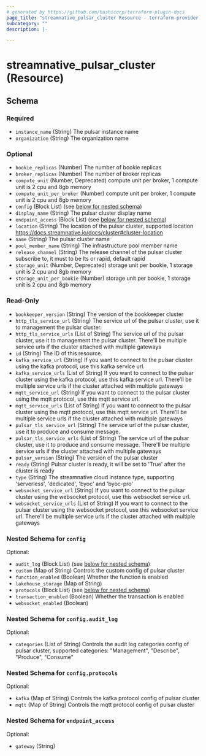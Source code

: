 ```yaml
---
# generated by https://github.com/hashicorp/terraform-plugin-docs
page_title: "streamnative_pulsar_cluster Resource - terraform-provider-streamnative"
subcategory: ""
description: |-
  
---
```


# streamnative_pulsar_cluster (Resource)





<!-- schema generated by tfplugindocs -->
## Schema

### Required

- `instance_name` (String) The pulsar instance name
- `organization` (String) The organization name

### Optional

- `bookie_replicas` (Number) The number of bookie replicas
- `broker_replicas` (Number) The number of broker replicas
- `compute_unit` (Number, Deprecated) compute unit per broker, 1 compute unit is 2 cpu and 8gb memory
- `compute_unit_per_broker` (Number) compute unit per broker, 1 compute unit is 2 cpu and 8gb memory
- `config` (Block List) (see [below for nested schema](#nestedblock--config))
- `display_name` (String) The pulsar cluster display name
- `endpoint_access` (Block List) (see [below for nested schema](#nestedblock--endpoint_access))
- `location` (String) The location of the pulsar cluster, supported location https://docs.streamnative.io/docs/cluster#cluster-location
- `name` (String) The pulsar cluster name
- `pool_member_name` (String) The infrastructure pool member name
- `release_channel` (String) The release channel of the pulsar cluster subscribe to, it must to be lts or rapid, default rapid
- `storage_unit` (Number, Deprecated) storage unit per bookie, 1 storage unit is 2 cpu and 8gb memory
- `storage_unit_per_bookie` (Number) storage unit per bookie, 1 storage unit is 2 cpu and 8gb memory

### Read-Only

- `bookkeeper_version` (String) The version of the bookkeeper cluster
- `http_tls_service_url` (String) The service url of the pulsar cluster, use it to management the pulsar cluster.
- `http_tls_service_urls` (List of String) The service url of the pulsar cluster, use it to management the pulsar cluster. There'll be multiple service urls if the cluster attached with multiple gateways
- `id` (String) The ID of this resource.
- `kafka_service_url` (String) If you want to connect to the pulsar cluster using the kafka protocol, use this kafka service url.
- `kafka_service_urls` (List of String) If you want to connect to the pulsar cluster using the kafka protocol, use this kafka service url. There'll be multiple service urls if the cluster attached with multiple gateways
- `mqtt_service_url` (String) If you want to connect to the pulsar cluster using the mqtt protocol, use this mqtt service url.
- `mqtt_service_urls` (List of String) If you want to connect to the pulsar cluster using the mqtt protocol, use this mqtt service url.  There'll be multiple service urls if the cluster attached with multiple gateways
- `pulsar_tls_service_url` (String) The service url of the pulsar cluster, use it to produce and consume message.
- `pulsar_tls_service_urls` (List of String) The service url of the pulsar cluster, use it to produce and consume message. There'll be multiple service urls if the cluster attached with multiple gateways
- `pulsar_version` (String) The version of the pulsar cluster
- `ready` (String) Pulsar cluster is ready, it will be set to 'True' after the cluster is ready
- `type` (String) The streamnative cloud instance type, supporting 'serverless', 'dedicated', 'byoc' and 'byoc-pro'
- `websocket_service_url` (String) If you want to connect to the pulsar cluster using the websocket protocol, use this websocket service url.
- `websocket_service_urls` (List of String) If you want to connect to the pulsar cluster using the websocket protocol, use this websocket service url. There'll be multiple service urls if the cluster attached with multiple gateways

<a id="nestedblock--config"></a>
### Nested Schema for `config`

Optional:

- `audit_log` (Block List) (see [below for nested schema](#nestedblock--config--audit_log))
- `custom` (Map of String) Controls the custom config of pulsar cluster
- `function_enabled` (Boolean) Whether the function is enabled
- `lakehouse_storage` (Map of String)
- `protocols` (Block List) (see [below for nested schema](#nestedblock--config--protocols))
- `transaction_enabled` (Boolean) Whether the transaction is enabled
- `websocket_enabled` (Boolean)

<a id="nestedblock--config--audit_log"></a>
### Nested Schema for `config.audit_log`

Optional:

- `categories` (List of String) Controls the audit log categories config of pulsar cluster, supported categories: "Management", "Describe", "Produce", "Consume"


<a id="nestedblock--config--protocols"></a>
### Nested Schema for `config.protocols`

Optional:

- `kafka` (Map of String) Controls the kafka protocol config of pulsar cluster
- `mqtt` (Map of String) Controls the mqtt protocol config of pulsar cluster



<a id="nestedblock--endpoint_access"></a>
### Nested Schema for `endpoint_access`

Optional:

- `gateway` (String)
